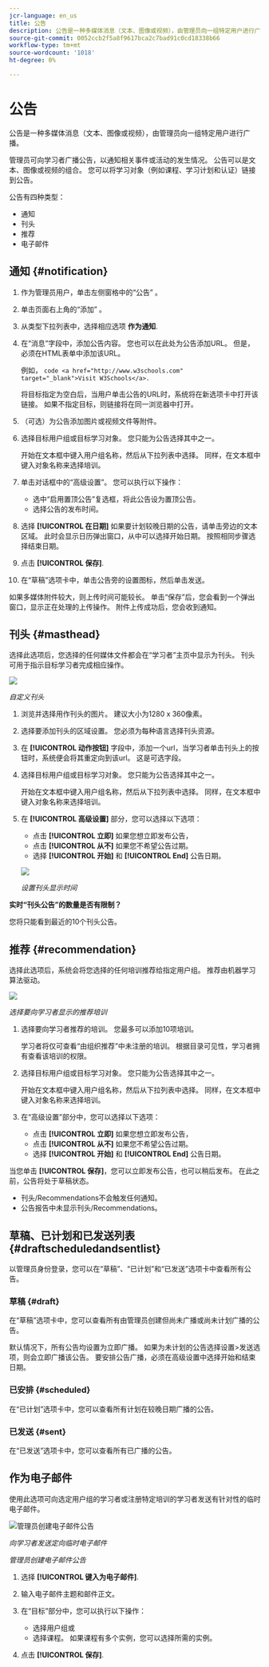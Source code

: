 ```yaml
---
jcr-language: en_us
title: 公告
description: 公告是一种多媒体消息（文本、图像或视频），由管理员向一组特定用户进行广播。
source-git-commit: 0052ccb2f5a8f9617bca2c7bad91c0cd18338b66
workflow-type: tm+mt
source-wordcount: '1018'
ht-degree: 0%

---
```




# 公告

公告是一种多媒体消息（文本、图像或视频），由管理员向一组特定用户进行广播。

管理员可向学习者广播公告，以通知相关事件或活动的发生情况。 公告可以是文本、图像或视频的组合。 您可以将学习对象（例如课程、学习计划和认证）链接到公告。

公告有四种类型：

* 通知
* 刊头
* 推荐
* 电子邮件

## 通知 {#notification}

1. 作为管理员用户，单击左侧窗格中的“公告” 。
1. 单击页面右上角的“添加” 。
1. 从类型下拉列表中，选择相应选项 **作为通知**.
1. 在“消息”字段中，添加公告内容。 您也可以在此处为公告添加URL。 但是，必须在HTML表单中添加该URL。

   例如，  `code <a href="http://www.w3schools.com" target="_blank">Visit W3Schools</a>.`

   将目标指定为空白后，当用户单击公告的URL时，系统将在新选项卡中打开该链接。 如果不指定目标，则链接将在同一浏览器中打开。

1. （可选）为公告添加图片或视频文件等附件。
1. 选择目标用户组或目标学习对象。 您只能为公告选择其中之一。

   开始在文本框中键入用户组名称，然后从下拉列表中选择。 同样，在文本框中键入对象名称来选择培训。

1. 单击对话框中的“高级设置”。 您可以执行以下操作：

   * 选中“启用置顶公告”复选框，将此公告设为置顶公告。
   * 选择公告的发布时间。

1. 选择 **[!UICONTROL 在日期]** 如果要计划较晚日期的公告，请单击旁边的文本区域。 此时会显示日历弹出窗口，从中可以选择开始日期。 按照相同步骤选择结束日期。
1. 点击 **[!UICONTROL 保存]**.
1. 在“草稿”选项卡中，单击公告旁的设置图标，然后单击发送。

如果多媒体附件较大，则上传时间可能较长。 单击“保存”后，您会看到一个弹出窗口，显示正在处理的上传操作。 附件上传成功后，您会收到通知。

## 刊头 {#masthead}

选择此选项后，您选择的任何媒体文件都会在“学习者”主页中显示为刊头。 刊头可用于指示目标学习者完成相应操作。

![](assets/masthead-announcement.png)

*自定义刊头*

1. 浏览并选择用作刊头的图片。 建议大小为1280 x 360像素。
1. 选择要添加刊头的区域设置。 您必须为每种语言选择刊头资源。
1. 在 **[!UICONTROL 动作按钮]** 字段中，添加一个url，当学习者单击刊头上的按钮时，系统便会将其重定向到该url。 这是可选字段。
1. 选择目标用户组或目标学习对象。 您只能为公告选择其中之一。

   开始在文本框中键入用户组名称，然后从下拉列表中选择。 同样，在文本框中键入对象名称来选择培训。

1. 在 **[!UICONTROL 高级设置]** 部分，您可以选择以下选项：

   * 点击 **[!UICONTROL 立即]** 如果您想立即发布公告，
   * 点击 **[!UICONTROL 从不]** 如果您不希望公告过期。
   * 选择 **[!UICONTROL 开始]** 和 **[!UICONTROL End]** 公告日期。

   ![](assets/advanced-settings.png)

   *设置刊头显示时间*

**实时“刊头公告”的数量是否有限制？**

您将只能看到最近的10个刊头公告。

## 推荐 {#recommendation}

选择此选项后，系统会将您选择的任何培训推荐给指定用户组。 推荐由机器学习算法驱动。

![](assets/recommendation-announcement.png)

*选择要向学习者显示的推荐培训*

1. 选择要向学习者推荐的培训。 您最多可以添加10项培训。

   学习者将仅可查看“由组织推荐”中未注册的培训。 根据目录可见性，学习者拥有查看该培训的权限。

1. 选择目标用户组或目标学习对象。 您只能为公告选择其中之一。

   开始在文本框中键入用户组名称，然后从下拉列表中选择。 同样，在文本框中键入对象名称来选择培训。

1. 在“高级设置”部分中，您可以选择以下选项：

   * 点击 **[!UICONTROL 立即]** 如果您想立即发布公告，
   * 点击 **[!UICONTROL 从不]** 如果您不希望公告过期。
   * 选择 **[!UICONTROL 开始]** 和 **[!UICONTROL End]** 公告日期。

   <!--![](assets/advanced-settings.png)-->

当您单击 **[!UICONTROL 保存]**，您可以立即发布公告，也可以稍后发布。 在此之前，公告将处于草稿状态。

* 刊头/Recommendations不会触发任何通知。
* 公告报告中未显示刊头/Recommendations。

## 草稿、已计划和已发送列表 {#draftscheduledandsentlist}

以管理员身份登录，您可以在“草稿”、“已计划”和“已发送”选项卡中查看所有公告。

<!--![](assets/three-tabs-announcement1.png)-->

### 草稿 {#draft}

在“草稿”选项卡中，您可以查看所有由管理员创建但尚未广播或尚未计划广播的公告。

默认情况下，所有公告均设置为立即广播。 如果为未计划的公告选择设置>发送选项，则会立即广播该公告。 要安排公告广播，必须在高级设置中选择开始和结束日期。

### 已安排 {#scheduled}

在“已计划”选项卡中，您可以查看所有计划在较晚日期广播的公告。

### 已发送 {#sent}

在“已发送”选项卡中，您可以查看所有已广播的公告。

## 作为电子邮件

使用此选项可向选定用户组的学习者或注册特定培训的学习者发送有针对性的临时电子邮件。

![管理员创建电子邮件公告](assets/email-announcement-admin.png)

*向学习者发送定向临时电子邮件*

*管理员创建电子邮件公告*

1. 选择 **[!UICONTROL 键入为电子邮件]**.
1. 输入电子邮件主题和邮件正文。
1. 在“目标”部分中，您可以执行以下操作：

   * 选择用户组或
   * 选择课程。 如果课程有多个实例，您可以选择所需的实例。

1. 点击 **[!UICONTROL 保存]**.
